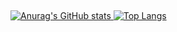 ##
[![Anurag's GitHub stats](https://github-readme-stats.vercel.app/api?username=rycarddo&show_icons=true&theme=highcontrast)
](https://github.com/anuraghazra/github-readme-stats)
[![Top Langs](https://github-readme-stats.vercel.app/api/top-langs/?username=rycarddo&layout=highcontrast&show_icons=true&theme=highcontrast)
](https://github.com/anuraghazra/github-readme-stats)

